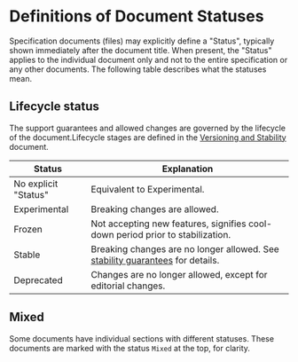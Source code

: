 # Definitions of Document Statuses

Specification documents (files) may explicitly define a "Status", typically
shown immediately after the document title. When present, the "Status" applies
to the individual document only and not to the entire specification or any other
documents. The following table describes what the statuses mean.

## Lifecycle status

The support guarantees and allowed changes are governed by the lifecycle of the document.Lifecycle stages are defined in the [Versioning and Stability](versioning-and-stability.md) document.

| Status               | Explanation                                                                                                         |
|----------------------|---------------------------------------------------------------------------------------------------------------------|
| No explicit "Status" | Equivalent to Experimental.                                                                                         |
| Experimental         | Breaking changes are allowed.                                                                                       |
| Frozen               | Not accepting new features, signifies cool-down period prior to stabilization.                                      |
| Stable               | Breaking changes are no longer allowed. See [stability guarantees](versioning-and-stability.md#stable) for details. |
| Deprecated           | Changes are no longer allowed, except for editorial changes.                                                        |

## Mixed

Some documents have individual sections with different statuses. These documents are marked with the status `Mixed` at the top, for clarity.
